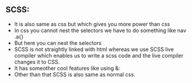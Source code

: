 ## SCSS:

- It is also same as css but which gives you more power than css
- In css you cannot nest the selectors we have to do something like nav .a{}
- But here you can nest the selectors
- SCSS is not straightly linked with html whereas we use SCSS live compiler which enables us to write a scss code and the live compiler changes it to CSS.
- It has someother cool features like using &:
- Other than that SCSS is also same as normal css.